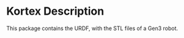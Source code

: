 <!-- 
 * Copyright (c) 2018 Kinova inc. All rights reserved.
 *
 * This software may be modified and distributed under the 
 * terms of the BSD 3-Clause license. 
 *
 * Refer to the LICENSE file for details.
 *
 * -->
# Kortex Description
This package contains the URDF, with the STL files of a Gen3 robot.

<!-- MarkdownTOC -->

<!-- /MarkdownTOC -->
